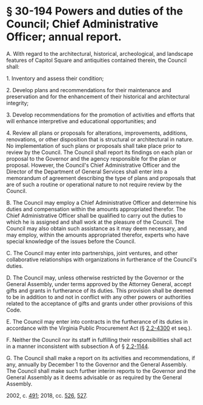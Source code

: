 # § 30-194 Powers and duties of the Council; Chief Administrative Officer; annual report.

<p>A. With regard to the architectural, historical, archeological, and landscape features of Capitol Square and antiquities contained therein, the Council shall:</p><p>1. Inventory and assess their condition;</p><p>2. Develop plans and recommendations for their maintenance and preservation and for the enhancement of their historical and architectural integrity;</p><p>3. Develop recommendations for the promotion of activities and efforts that will enhance interpretive and educational opportunities; and</p><p>4. Review all plans or proposals for alterations, improvements, additions, renovations, or other disposition that is structural or architectural in nature. No implementation of such plans or proposals shall take place prior to review by the Council. The Council shall report its findings on each plan or proposal to the Governor and the agency responsible for the plan or proposal. However, the Council's Chief Administrative Officer and the Director of the Department of General Services shall enter into a memorandum of agreement describing the type of plans and proposals that are of such a routine or operational nature to not require review by the Council.</p><p>B. The Council may employ a Chief Administrative Officer and determine his duties and compensation within the amounts appropriated therefor. The Chief Administrative Officer shall be qualified to carry out the duties to which he is assigned and shall work at the pleasure of the Council. The Council may also obtain such assistance as it may deem necessary, and may employ, within the amounts appropriated therefor, experts who have special knowledge of the issues before the Council.</p><p>C. The Council may enter into partnerships, joint ventures, and other collaborative relationships with organizations in furtherance of the Council's duties.</p><p>D. The Council may, unless otherwise restricted by the Governor or the General Assembly, under terms approved by the Attorney General, accept gifts and grants in furtherance of its duties. This provision shall be deemed to be in addition to and not in conflict with any other powers or authorities related to the acceptance of gifts and grants under other provisions of this Code.</p><p>E. The Council may enter into contracts in the furtherance of its duties in accordance with the Virginia Public Procurement Act (§ <a href='/vacode/2.2-4300/'>2.2-4300</a> et seq.).</p><p>F. Neither the Council nor its staff in fulfilling their responsibilities shall act in a manner inconsistent with subsection A of § <a href='/vacode/2.2-1144/'>2.2-1144</a>.</p><p>G. The Council shall make a report on its activities and recommendations, if any, annually by December 1 to the Governor and the General Assembly. The Council shall make such further interim reports to the Governor and the General Assembly as it deems advisable or as required by the General Assembly.</p><p>2002, c. <a href='http://lis.virginia.gov/cgi-bin/legp604.exe?021+ful+CHAP0491'>491</a>; 2018, cc. <a href='http://lis.virginia.gov/cgi-bin/legp604.exe?181+ful+CHAP0526'>526</a>, <a href='http://lis.virginia.gov/cgi-bin/legp604.exe?181+ful+CHAP0527'>527</a>.</p>